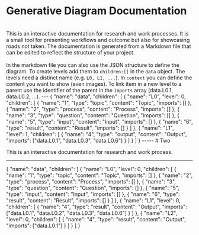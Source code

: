 # Generative Diagram Documentation
<br>
This is an interactive documentation for research and work processes. It is a small tool for presenting workflows and outcome but also for showcasing roads not taken. The documentation is generated from a Markdown file that can be edited to reflect the structure of your project. 
<br>
<br>
In the markdown file you can also use the JSON structure to define the diagram. To create levels add them to <code>children:[]</code> in the <code>data</code> object. The levels need a distinct name (e.g. <code>L0, L1, ...</code>). In <code>content</code> you can define the content you want to show (even images). To link item in a new level to a parent use the identifier of the parent in the <code>imports</code> array (data.L0.1, data.L0.2, ...).
---
{
    "name": "data",
    "children": [
        {
            "name": "L0",
            "level": 0,
            "children": [
                {
                    "name": "1",
                    "type": "topic",
                    "content": "Topic",
                    "imports": []
                },
                {
                    "name": "2",
                    "type": "process",
                    "content": "Process",
                    "imports": []
                },
                {
                    "name": "3",
                    "type": "question",
                    "content": "Question",
                    "imports": []
                },
                {
                    "name": "5",
                    "type": "input",
                    "content": "Input",
                    "imports": []
                },
                {
                    "name": "6",
                    "type": "result",
                    "content": "Result",
                    "imports": []
                }
            ]
        },
        {
            "name": "L1",
            "level": 1,
            "children": [
                {
                    "name": "4",
                    "type": "output",
                    "content": "Output",
                    "imports": ["data.L0.1", "data.L0.3", "data.L0.6"]
                }
            ]
        }
    ]
}
-----
# Two

This is an interactive documentation for research and work process.

---
{
    "name": "data",
    "children": [
        {
            "name": "L0",
            "level": 0,
            "children": [
                {
                    "name": "1",
                    "type": "topic",
                    "content": "Topic",
                    "imports": []
                },
                {
                    "name": "2",
                    "type": "process",
                    "content": "Process",
                    "imports": []
                },
                {
                    "name": "3",
                    "type": "question",
                    "content": "Question",
                    "imports": []
                },
                {
                    "name": "5",
                    "type": "input",
                    "content": "Input",
                    "imports": []
                },
                {
                    "name": "6",
                    "type": "result",
                    "content": "Result",
                    "imports": []
                }
            ]
        },
        {
            "name": "L1",
            "level": 0,
            "children": [
                {
                    "name": "4",
                    "type": "result",
                    "content": "Output",
                    "imports": ["data.L0.1", "data.L0.2", "data.L0.3", "data.L0.6"]
                }
            ]
        },
        {
                        "name": "L2",
            "level": 0,
            "children": [
                {
                    "name": "4",
                    "type": "result",
                    "content": "Output",
                    "imports": ["data.L0.1"]
                }
            ]
        }
    ]
}

